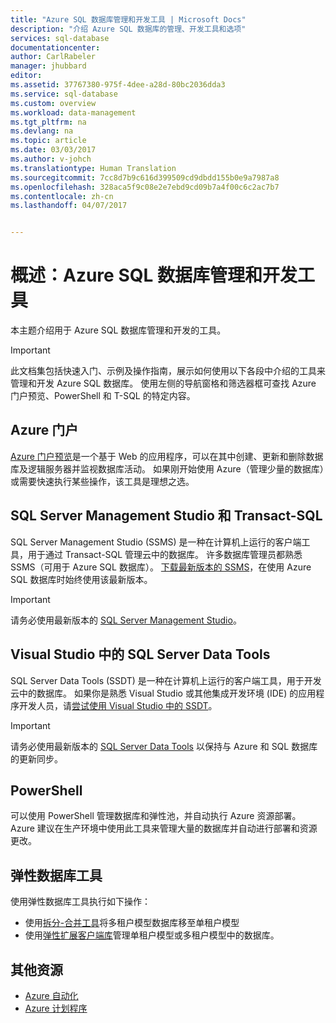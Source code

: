 ```yaml
---
title: "Azure SQL 数据库管理和开发工具 | Microsoft Docs"
description: "介绍 Azure SQL 数据库的管理、开发工具和选项"
services: sql-database
documentationcenter: 
author: CarlRabeler
manager: jhubbard
editor: 
ms.assetid: 37767380-975f-4dee-a28d-80bc2036dda3
ms.service: sql-database
ms.custom: overview
ms.workload: data-management
ms.tgt_pltfrm: na
ms.devlang: na
ms.topic: article
ms.date: 03/03/2017
ms.author: v-johch
ms.translationtype: Human Translation
ms.sourcegitcommit: 7cc8d7b9c616d399509cd9dbdd155b0e9a7987a8
ms.openlocfilehash: 328aca5f9c08e2e7ebd9cd09b7a4f00c6c2ac7b7
ms.contentlocale: zh-cn
ms.lasthandoff: 04/07/2017


---
```

# <a name="overview-tools-to-manage--develop-with-azure-sql-database"></a>概述：Azure SQL 数据库管理和开发工具
本主题介绍用于 Azure SQL 数据库管理和开发的工具。

> [!IMPORTANT]
> 此文档集包括快速入门、示例及操作指南，展示如何使用以下各段中介绍的工具来管理和开发 Azure SQL 数据库。 使用左侧的导航窗格和筛选器框可查找 Azure 门户预览、PowerShell 和 T-SQL 的特定内容。
>

## <a name="azure-portal"></a>Azure 门户
[Azure 门户预览](https://portal.azure.cn)是一个基于 Web 的应用程序，可以在其中创建、更新和删除数据库及逻辑服务器并监视数据库活动。 如果刚开始使用 Azure（管理少量的数据库）或需要快速执行某些操作，该工具是理想之选。

## <a name="sql-server-management-studio-and-transact-sql"></a>SQL Server Management Studio 和 Transact-SQL
SQL Server Management Studio (SSMS) 是一种在计算机上运行的客户端工具，用于通过 Transact-SQL 管理云中的数据库。 许多数据库管理员都熟悉 SSMS（可用于 Azure SQL 数据库）。 [下载最新版本的 SSMS](https://msdn.microsoft.com/library/mt238290)，在使用 Azure SQL 数据库时始终使用该最新版本。 

> [!IMPORTANT]
> 请务必使用最新版本的 [SQL Server Management Studio](https://msdn.microsoft.com/library/mt238290)。
>  

## <a name="sql-server-data-tools-in-visual-studio"></a>Visual Studio 中的 SQL Server Data Tools
SQL Server Data Tools (SSDT) 是一种在计算机上运行的客户端工具，用于开发云中的数据库。 如果你是熟悉 Visual Studio 或其他集成开发环境 (IDE) 的应用程序开发人员，请[尝试使用 Visual Studio 中的 SSDT](https://msdn.microsoft.com/library/mt204009.aspx)。  

> [!IMPORTANT]
> 请务必使用最新版本的 [SQL Server Data Tools](https://msdn.microsoft.com/library/mt204009.aspx) 以保持与 Azure 和 SQL 数据库的更新同步。
>  
## <a name="powershell"></a>PowerShell
可以使用 PowerShell 管理数据库和弹性池，并自动执行 Azure 资源部署。 Azure 建议在生产环境中使用此工具来管理大量的数据库并自动进行部署和资源更改。

## <a name="elastic-database-tools"></a>弹性数据库工具
使用弹性数据库工具执行如下操作： 

* 使用[拆分-合并工具](sql-database-elastic-scale-overview-split-and-merge.md)将多租户模型数据库移至单租户模型
* 使用[弹性扩展客户端库](sql-database-elastic-database-client-library.md)管理单租户模型或多租户模型中的数据库。

## <a name="additional-resources"></a>其他资源
* [Azure 自动化](../automation/index.md)
* [Azure 计划程序](../scheduler/index.md)
